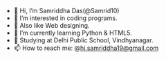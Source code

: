 - 👋 Hi, I’m Samriddha Das(@Samrid10)
- 👀 I’m interested in coding programs.
- 👀 Also like Web designing.  
- 🌱 I’m currently learning Python & HTML5.
- 🏫 Studying at Delhi Public School, Vindhyanagar.
- 📫 How to reach me: @hi.samriddha19@gmail.com


